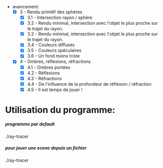 * avancement:
  - [X] 3 - Rendu primitif des sphères
    - [X] 3.1 - Intersection rayon / sphère
    - [X] 3.2 - Rendu minimal, intersection avec l'objet le plus proche sur le trajet du rayon.
    - [X] 3.2 - Rendu minimal, intersection avec l'objet le plus proche sur le trajet du rayon.
    - [X] 3.4 - Couleurs diffuses
    - [X] 3.5 - Couleurs spéculaires
    - [X] 3.6 - Un fond moins triste

  - [X] 4 - Ombres, réflexions, réfractions
    - [X] 4.1 - Ombres portées
    - [X] 4.2 - Réflexions
    - [X] 4.3 - Réfractions
    - [X] 4.4 - De l'influence de la profondeur de réflexion / réfraction
    - [X] 4.5 - Il est temps de jouer !

# Utilisation du programme:
##### programme par default
  ./ray-tracer
##### pour jouer une scene depuis un fichier
  ./ray-tracer <scene> <material>
